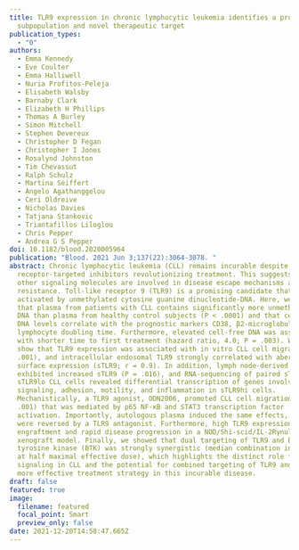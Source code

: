 ```yaml
---
title: TLR9 expression in chronic lymphocytic leukemia identifies a promigratory
  subpopulation and novel therapeutic target
publication_types:
  - "0"
authors:
  - Emma Kennedy
  - Eve Coulter
  - Emma Halliwell
  - Nuria Profitos-Peleja
  - Elisabeth Walsby
  - Barnaby Clark
  - Elizabeth H Phillips
  - Thomas A Burley
  - Simon Mitchell
  - Stephen Devereux
  - Christopher D Fegan
  - Christopher I Jones
  - Rosalynd Johnston
  - Tim Chevassut
  - Ralph Schulz
  - Martina Seiffert
  - Angelo Agathanggelou
  - Ceri Oldreive
  - Nicholas Davies
  - Tatjana Stankovic
  - Triantafillos Liloglou
  - Chris Pepper
  - Andrea G S Pepper
doi: 10.1182/blood.2020005964
publication: "Blood. 2021 Jun 3;137(22):3064-3078. "
abstract: Chronic lymphocytic leukemia (CLL) remains incurable despite B-cell
  receptor-targeted inhibitors revolutionizing treatment. This suggests that
  other signaling molecules are involved in disease escape mechanisms and
  resistance. Toll-like receptor 9 (TLR9) is a promising candidate that is
  activated by unmethylated cytosine guanine dinucleotide-DNA. Here, we show
  that plasma from patients with CLL contains significantly more unmethylated
  DNA than plasma from healthy control subjects (P < .0001) and that cell-free
  DNA levels correlate with the prognostic markers CD38, β2-microglobulin, and
  lymphocyte doubling time. Furthermore, elevated cell-free DNA was associated
  with shorter time to first treatment (hazard ratio, 4.0; P = .003). We also
  show that TLR9 expression was associated with in vitro CLL cell migration (P <
  .001), and intracellular endosomal TLR9 strongly correlated with aberrant
  surface expression (sTLR9; r = 0.9). In addition, lymph node-derived CLL cells
  exhibited increased sTLR9 (P = .016), and RNA-sequencing of paired sTLR9hi and
  sTLR9lo CLL cells revealed differential transcription of genes involved in TLR
  signaling, adhesion, motility, and inflammation in sTLR9hi cells.
  Mechanistically, a TLR9 agonist, ODN2006, promoted CLL cell migration (P <
  .001) that was mediated by p65 NF-κB and STAT3 transcription factor
  activation. Importantly, autologous plasma induced the same effects, which
  were reversed by a TLR9 antagonist. Furthermore, high TLR9 expression promoted
  engraftment and rapid disease progression in a NOD/Shi-scid/IL-2Rγnull mouse
  xenograft model. Finally, we showed that dual targeting of TLR9 and Bruton's
  tyrosine kinase (BTK) was strongly synergistic (median combination index, 0.2
  at half maximal effective dose), which highlights the distinct role for TLR9
  signaling in CLL and the potential for combined targeting of TLR9 and BTK as a
  more effective treatment strategy in this incurable disease.
draft: false
featured: true
image:
  filename: featured
  focal_point: Smart
  preview_only: false
date: 2021-12-20T14:58:47.665Z
---
```

